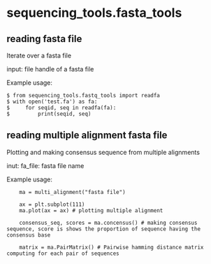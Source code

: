 # sequencing_tools.fasta_tools #

## reading fasta file ##

Iterate over a fasta file

input:
    file handle of a fasta file

Example usage:
```
$ from sequencing_tools.fastq_tools import readfa
$ with open('test.fa') as fa:
$     for seqid, seq in readfa(fa):
$         print(seqid, seq)
```


## reading multiple alignment fasta file ##

Plotting and making consensus sequence from multiple alignments

inut:
    fa_file: fasta file name


Example usage:
```
    ma = multi_alignment("fasta file")

    ax = plt.subplot(111)
    ma.plot(ax = ax) # plotting multiple alignment
    
    consensus_seq, scores = ma.concensus() # making consensus sequence, score is shows the proportion of sequence having the consensus base

    matrix = ma.PairMatrix() # Pairwise hamming distance matrix computing for each pair of sequences
```

